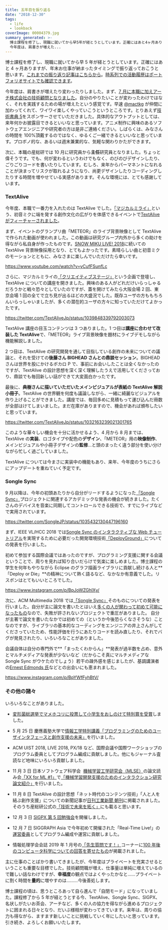 ```yaml
---
title: 五年目を振り返る
date: "2018-12-30"
tags:
  - life
  - lookback
coverImage: 00004379.jpg
summary_generated: >-
  博士課程を修了し、現職に就いてから早5年が経とうとしています。正確にはあと4ヶ月ありますが、年末お仕事が納まったタイミングで振り返っておこうと思います。これまでの振り返り記事はこちらから。時系列での活動履歴はポートフォリオサイトでも確認できます。 
  今年度は、肩書きが増えた...
---
```


博士課程を修了し、現職に就いてから早 5 年が経とうとしています。正確にはあと 4 ヶ月ありますが、年末お仕事が納まったタイミングで振り返っておこうと思います。[これまでの振り返り記事はこちらから](http://junkato.jp/ja/blog/category/life/lookback/)。[時系列での活動履歴はポートフォリオサイトでも確認できます](https://junkato.jp/ja/timeline/)。

今年度は、肩書きが増えたり変わったりしました。まず、[7 月に本職に加えアーチ株式会社の技術顧問となりました](https://junkato.jp/ja/blog/2018/07/09/arch-inc-technical-advisor/)。自分のやりたいことが変わったわけではなく、それを実践するための場が増えたという感覚です。早速 [@mactkg](https://twitter.com/mactkg) が仲間に加わってくれて、ワイワイ楽しくやっていこうというところです。とりあえず[技術書典 5](https://techbookfest.org/event/tbf05)をスポンサーさせていただきました。具体的なアウトプットとしては、来年何かお披露目できるといいなと思っています。アニメ制作に興味のあるソフトウェアエンジニアや研究者の方は是非ご連絡ください。しばらくは、みなさんの時間を 100%頂戴するのではなく、ゆるくご一緒できるといいなと思っています。プロボノ的な、あるいは週末兼業的な、気軽な関わりかたができます。

次に、本職の産総研では 10 月に研究員から**主任**研究員となりました。ちょっと偉そうです。でも、何が変わるというわけでもなく、のびのびデザインしたり、ごりごりコードを書いたりしています。むしろ、来年からパーマネントになれることが決まってリスクが取れるようになり、尚更デザインしたりコーディングしたりする時間を増やせている実感があります。そんな環境には、とても感謝しています。

### TextAlive

今年度、本職で一番力を入れたのは TextAlive でした。[「マジカルミライ」](https://magicalmirai.com/2018/)という、初音ミクに端を発する創作文化の広がりを体感できるイベントで[TextAlive がフィーチャーされました](http://docs.textalive.jp/magicalmirai2018/)。

まず、イベントのグランプリ曲「METEOR」のライブ背景映像として TextAlive で作られた動画が使われました。この動画は研究グループ内外から多くの助けを得ながら私自身が作ったものです。[SNOW MIKU LIVE! 2018](http://docs.textalive.jp/snowmiku2018/)に続いての TextAlive 背景映像採用となり、とてもよかったです。素晴らしい曲と初音ミクのモーションとともに、みなさまに楽しんでいただけたら幸いです。

https://www.youtube.com/watch?v=yCufFSunfLc

さらに、マジカルミライの[「クリエイティブステージ」](https://magicalmirai.com/2018/tokyo_crestage.html#crestage_0901)という企画で登壇し、TextAlive についての講座を開きました。興味のある人がどれだけいらっしゃるだろうかと戦々恐々としていたのですが、蓋を開けてみたら大阪会場 2 回、東京会場 1 回の全てで立ち見が出るほどの大盛況でした。既存ユーザの方ももちろんいらっしゃいましたが、多くの潜在的ユーザの方々に知っていただけてよかったです。

https://twitter.com/TextAliveJp/status/1039848339792003073

TextAlive 講座の目玉コンテンツは 3 つありました。1 つ目は**講座に合わせて改装した TextAlive**で、「METEOR」ライブ背景映像を題材にライブデモしながら機能解説しました。

2 つ目は、TextAlive の研究開発を通して目指している創作の未来についての議論と、それを受けての**後藤さん BIGHEAD さんとの鼎談セッション**。BIGHEAD さんは世界を股にかけるボカロ P で、事前にお会いしたことは全くなかったのですが、TextAlive の設計思想を深く深く理解したうえで活用してくださっており、鼎談でも毎回新しい話ができて大変面白かったです。

最後に、**典樹さんに描いていただいたメインビジュアルが表紙の TextAlive 解説小冊子**。TextAlive の世界観を何度も議論しながら、一緒に綺麗なビジュアルを作り上げることができました。講座では、毎回多めに見積もって運び込んだ冊数が全部はけてしまいました。まだ在庫がありますので、機会があれば頒布したいと思っています。

https://twitter.com/TextAliveJp/status/1032163239021301765

このような華々しい機会を十分に活かせるよう、4 月から 8 月までは、TextAlive の**実装**、ロゴタイプや配色の**デザイン**、「METEOR」用の**映像制作**、メインビジュアルや小冊子デザインの**監修**…と頭のまったく違う部分を使い分けながら忙しく過ごしていました。

TextAlive については今まさに実装中の機能もあり、来年、今年度のうちにさらにアップデートを重ねていく予定です。

### Songle Sync

9 月以降は、今年の初頭あたりから自分がリードするようになった[「Songle Sync」](http://api.songle.jp/sync)プロジェクトに関連するアカデミックな発表の機会が続きました。たくさんのデバイスを音楽に同期してコントロールできる技術で、すでにライブなどで実用されています。

https://twitter.com/SongleJP/status/1035432130447196160

まず、IEEE VL/HCC 2018 では[Songle Sync のインタラクティブな Web チュートリアル](http://tutorial.songle.jp)を実現するために必要だった開発環境技術[「DeployGround」](https://junkato.jp/ja/deployground/)についての発表を行いました。

初めて参加する国際会議ではあったのですが、プログラミング支援に関する会議ということで、周りを見れば知り合いだらけで気楽に楽しめました。博士課程の学生を何年もやりながら Eclipse のグラフ描画ライブラリに貢献し続ける人と**「Deploy or Die」**の精神について熱く語るなど、なかなか有意義でした。リスボンはとてもいいところでした。

https://www.instagram.com/p/BpJoWZGhlXy/

次に、ACM Multimedia 2018 では[「Songle Sync」](https://junkato.jp/ja/songle-sync/)そのものについての発表を行いました。自分が主に論文を書いたとはいえ[多くの人が関わって初めて可能になったもの](http://api.songle.jp/sync#credit)なので、失敗が許されないプロジェクトで重圧がありました。 自分が主著で論文を書いたなかでは初めての（というか今後恐らくなさそうな）ことなのですが、ライブラリの基本的なコーディングをエンジニアの井上さんがしてくださっていたため、性能評価を行うにあたりコードを読み直したり、それでバグが発見されたり、いろいろなことがありました。

会議自体は自分の専門外で**「まったくわからん」**発表が過半数を占め、意外とマルチメディアな発表が少ないなど（だからこそ真にマルチメディアな Songle Sync がウケたのでしょう）若干の疎外感を感じましたが、基調講演者の[Ernest Edmonds 氏](http://ernestedmonds.com/)などとの出会いにも恵まれました。

https://www.instagram.com/p/BpYWfFyhBtV/

### その他の諸々

いろいろなことがありました。

- [変形菌総選挙でマメホコリに投票して小学生をおしのけて特別賞を受賞](https://www.facebook.com/IbarakiNatureMuseum/photos/a.221299501404293/845426425658261/?type=3)しました。
- 5 月 25 日 慶應義塾大学で[情報工学特別講義「プログラミングのためのユーザインタフェースと創作支援の未来」](https://twitter.com/Yuta_Sugiura/status/990140503076159488)を行いました。
- ACM UIST 2018, LIVE 2018, PX/18 など、国際会議や国際ワークショップのプログラム委員としてプログラム編成に貢献しました。他にもジャーナル査読など地味にいろいろ貢献しました。
- 11 月 3 日 日本ソフトウェア科学会  [機械学習工学研究会（MLSE）](https://sites.google.com/view/sig-mlse/)の論文読み会[「XX for ML #1」](https://mlxse.connpass.com/event/102910/)で[「機械学習開発支援のためのインタラクション研究 論文紹介」](https://junkato.jp/ja/blog/2018/12/19/hci-for-machine-learning/)を行いました。
- 11 月 8 日 TextAlive の設計思想「ネット時代のコンテンツ技術」「人と人を結ぶ創作支援」についての新聞記事が[日刊工業新聞 朝刊](https://www.nikkan.co.jp/articles/view/00495157)に掲載されました。そのうち産総研公式の[「技術で未来を拓く」](https://www.aist.go.jp/aist_j/research/nikkanko_rensai/index.html)にも載ると思います。  

- 12 月 3 日 [SIGPX 第 5 回勉強会](https://sigpx.org/5/)を開催しました。
- 12 月 7 日 SIGGRAPH Asia で今年初めて開催された「Real-Time Live!」の[運営委員](https://sa2018.siggraph.org/jp/submitters/real-time-live/real-time-live-committee)としてプログラム編成や運営に貢献しました。
- 情報処理学会会誌 2019 年 1 月号の[「先生質問です！」](https://www.ipsj.or.jp/magazine/sensei-q/6001.html)コーナーに[100 年後のコンピュータ科学についての回答を寄せたもの](https://junkato.jp/ja/blog/2018/12/22/computer-science-in-the-future/)が掲載されました。

主に仕事のことばかり書いてきましたが、今年度はプライベートを充実させるということも重要な目標でした。技術顧問職が増え、仕事量は単純に増えているので難しい話なわけですが、**幸福度**の観点ではよくやったかなと……プライベートに割く時間を**量的**に増やすのは………今後善処します。

博士課程の頃は、思うところあって自ら進んで「自閉モード」になっていました。課程修了から 5 年が経とうとする今、TextAlive、Songle Sync、SIGPX、名状しがたいお茶会、アーチなど、多くの人の協力を得ながら進めるプロジェクトに囲まれる日々となり、だいぶ様相が変わってきています。来年は、周りの協力も得ながら、ますます新しいことに挑戦していく年にしたいと思っています。引き続き、よろしくお願いいたします。
